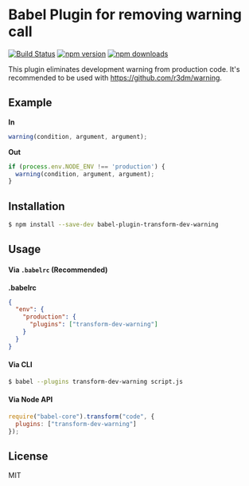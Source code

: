 # Babel Plugin for removing warning call

[![Build Status](https://travis-ci.org/oliviertassinari/babel-plugin-transform-dev-warning.svg?branch=master)](https://travis-ci.org/oliviertassinari/babel-plugin-transform-dev-warning)
[![npm version](https://img.shields.io/npm/v/babel-plugin-transform-dev-warning.svg?style=flat-square)](https://www.npmjs.com/package/babel-plugin-transform-dev-warning)
[![npm downloads](https://img.shields.io/npm/dm/babel-plugin-transform-dev-warning.svg?style=flat-square)](https://www.npmjs.com/package/babel-plugin-transform-dev-warning)

This plugin eliminates development warning from production code.
It's recommended to be used with https://github.com/r3dm/warning.

## Example

**In**
```js
warning(condition, argument, argument);
```

**Out**
```js
if (process.env.NODE_ENV !== 'production') {
  warning(condition, argument, argument);
}
```

## Installation

```sh
$ npm install --save-dev babel-plugin-transform-dev-warning
```

## Usage

#### Via `.babelrc` (Recommended)

**.babelrc**

```json
{
  "env": {
    "production": {
      "plugins": ["transform-dev-warning"]
    }
  }
}
```

#### Via CLI

```sh
$ babel --plugins transform-dev-warning script.js
```

#### Via Node API

```js
require("babel-core").transform("code", {
  plugins: ["transform-dev-warning"]
});
```

## License

MIT
